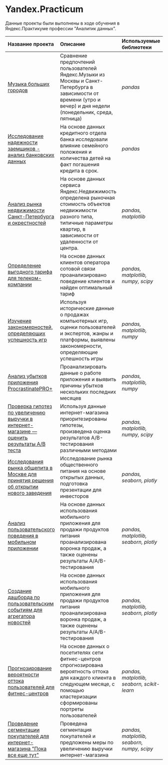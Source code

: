 # Yandex.Practicum

Данные проекты были выполнены в ходе обучения в Яндекс.Практикуме  профессии "Аналитик данных".

| Название проекта | Описание | Используемые библиотеки | 
| :---------------------- | :---------------------- | :---------------------- |
| [Музыка больших городов](big_cities_music) | Сравнение предпочтений пользователей Яндекс.Музыки из Москвы и Санкт-Петербурга в зависимости от времени (утро и вечер) и дня недели (понедельник, среда, пятница)| *pandas* |
| [Исследование надежности заемщиков - анализ банковских данных](borrower_reliability) | На основе данных кредитного отдела банка исследовали влияние семейного положения и количества детей на факт погашения кредита в срок.| *pandas* |
| [Анализ рынка недвижимости Санкт-Петербурга и окрестностей](real_estate_market_analysis) | На основе данных сервиса Яндекс.Недвижимость определена рыночная стоимость объектов недвижимости разного типа, типичные параметры квартир, в зависимости от удаленности от центра.| *pandas, matplotlib* |
| [Определение выгодного тарифа для телеком-компании](telecom_company_tariffs) | На основе данных клиентов оператора сотовой связи проанализировано поведение клиентов и найден оптимальный тариф| *pandas, matplotlib, numpy, scipy* |
| [Изучение закономерностей, определяющих успешность игр](gamedev) | Используя исторические данные о продажах компьютерных игр, оценки пользователей и экспертов, жанры и платформы, выявлены закономерности, определяющие успешность игры | *pandas, matplotlib, numpy* |
| [Анализ убытков приложения ProcrastinatePRO+](business_performance_analysis) | Проанализировать данные о работе приложения и выявить причины убытков нескольких последних месяцев| *pandas, matplotlib, numpy* |
| [Проверка гипотез по увеличению выручки в интернет-магазине — оценить результаты A/B теста](AB-test) | Используя данные интернет-магазина приоритезированы гипотезы, произведена оценка результатов A/B-тестирования различными методами| *pandas, matplotlib, numpy, scipy* |
| [Исследования рынка общепита в Москве для принятия решения об открытии нового заведения](resto_analysis) | Исследование рынка общественного питания на основе открытых данных, подготовка презентации для инвесторов| *pandas, seaborn, plotly* |
| [Анализ пользовательского поведения в мобильном приложении](sales_funnel_analysis) | На основе данных использования мобильного приложения для продажи продуктов питания проанализирована воронка  продаж, а также оценены результаты A/A/B-тестирования | *pandas, matplotlib, seaborn, plotly* |
| [ Создание дашборда по пользовательским событиям для агрегатора новостей](sales_funnel_analysis) | На основе данных использования мобильного приложения для продажи продуктов питания проанализирована воронка  продаж, а также оценены результаты A/A/B-тестирования | *pandas, matplotlib, seaborn, plotly* |
| [ Прогнозирование вероятности оттока пользователей для фитнес-центров](machine_learning) | На основе данных о посетителях сети фитнес-центров спрогнозирована вероятность оттока для каждого клиента в следующем месяце, с помощью кластеризации сформированы портреты пользователей | *pandas, matplotlib, seaborn, scikit-learn* |
| [ Проведение сегментации покупателей для интернет-магазина "Пока все еще тут"](ecommerce_customer_profiles) | Проведена сегментация покупателей и предложены меры по увеличению выручки интернет-магазина | *pandas, matplotlib, seaborn, numpy, scipy* |
